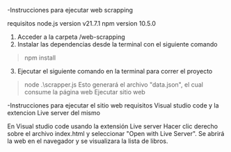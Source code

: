 -Instrucciones para ejecutar web scrapping 

requisitos 
node.js version v21.7.1
npm version 10.5.0

1. Acceder a la carpeta /web-scrapping
2. Instalar las dependencias desde la terminal con el siguiente comando 
  > npm install
3. Ejecutar el siguiente comando en la terminal para correr el proyecto 
  > node .\scrapper.js
Esto generará el archivo "data.json", el cual consume la página web
> Ejecutar sitio web

-Instrucciones para ejecutar el sitio web
requisitos 
Visual studio code 
y la extencion Live server del mismo

En Visual studio code usando la extensión Live server 
Hacer clic derecho sobre el archivo index.html y seleccionar "Open with Live Server".
Se abrirá la web en el navegador y se visualizara la lista de libros.
